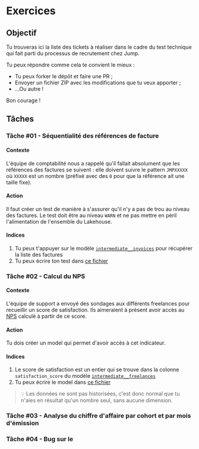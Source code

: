 # Exercices

## Objectif

Tu trouveras ici la liste des tickets à réaliser dans le cadre du test technique qui fait parti du processus de recrutement chez Jump. 

Tu peux répondre comme cela te convient le mieux : 
* Tu peux forker le dépôt et faire une PR ;
* Envoyer un fichier ZIP avec les modifications que tu veux apporter ;
* ...Ou autre ! 

Bon courage !


## Tâches


### Tâche #01 - Séquentialité des références de facture

#### Contexte
L'équipe de comptabilité nous a rappelé qu'il fallait absolument que les références des factures se suivent : elle doivent suivre le pattern `JMPXXXXX` où `XXXXX` est un nombre (préfixé avec des `0` pour que la référence ait une taille fixe).


#### Action
Il faut créer un test de manière à s'assurer qu'il n'y a pas de trou au niveau des factures. Le test doit être au niveau `WARN` et ne pas mettre en péril l'alimentation de l'ensemble du Lakehouse.


#### Indices
1) Tu peux t'appuyer sur le modèle [`intermediate__invoices`](../dbt/models/intermediate/intermediate__invoices.sql) pour récupérer la liste des factures
2) Tu peux écrire ton test dans [ce fichier](../dbt/tests/intermediate/intermediate__invoice_references_should_be_sequential.sql)


### Tâche #02 - Calcul du NPS

#### Contexte
L'équipe de support a envoyé des sondages aux différents freelances pour recueillir un score de satisfaction. 
Ils aimeraient à présent avoir accès au [NPS](https://www.qualtrics.com/fr/gestion-de-l-experience/client/nps/) calculé à partir de ce score.

#### Action
Tu dois créer un model qui permet d'avoir accès à cet indicateur.

#### Indices
1) Le score de satisfaction est un entier qui se trouve dans la colonne `satisfaction_score` du modèle [`intermediate__freelances`](../dbt/models/intermediate/intermediate__freelances.sql#L11)
3) Tu peux écrire le model dans [ce fichier](../dbt/models/marts/kpi/marts__kpi_nps.sql)

> 💡 Les données ne sont pas historisées, c'est donc normal que tu n'aies en résultat qu'un nombre seul, sans aucune dimension.


### Tâche #03 - Analyse du chiffre d'affaire par cohort et par mois d'émission

### Tâche #04 - Bug sur le 